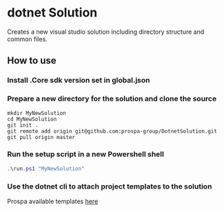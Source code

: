 # dotnet Solution

Creates a new visual studio solution including directory structure and common files.

## How to use

### Install .Core sdk version set in global.json

### Prepare a new directory for the solution and clone the source

```console
mkdir MyNewSolution
cd MyNewSolution
git init .
git remote add origin git@github.com:prospa-group/DotnetSolution.git
git pull origin master
```

### Run the setup script in a new Powershell shell

```powershell
.\run.ps1 "MyNewSolution"
```

### Use the dotnet cli to attach project templates to the solution

Prospa available templates [here](https://github.com/prospa-group/DotnetTemplates)